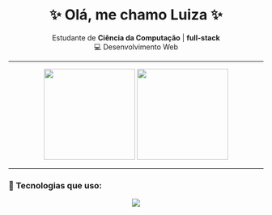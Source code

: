 <h1 align="center">✨ Olá, me chamo Luiza ✨</h1>

<p align="center">
  Estudante de <b>Ciência da Computação</b> | <b>full-stack</b><br/>
  💻 Desenvolvimento Web 
</p>

---

<div align="center">
  <img src="https://github-readme-stats.vercel.app/api?username=LuizaaQueiroz&show_icons=true&theme=catppuccin_mocha" height="180em"" />
  <img src="https://github-readme-stats.vercel.app/api/top-langs?username=LuizaaQueiroz&layout=compact&langs_count=8&card_width=320&theme=catppuccin_mocha&hide=C" height="180em" />
</div>

---

### 🚀 Tecnologias que uso:
<div align="center">
  <img src="https://skillicons.dev/icons?i=html,css,python,java,mysql,postgres,git,github" />
</div>
